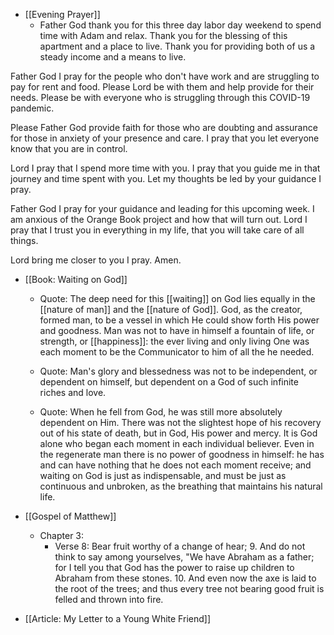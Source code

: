 - [[Evening Prayer]]
	 - Father God thank you for this three day labor day weekend to spend time with Adam and relax. Thank you for the blessing of this apartment and a place to live. Thank you for providing both of us a steady income and a means to live.

Father God I pray for the people who don't have work and are struggling to pay for rent and food. Please Lord be with them and help provide for their needs. Please be with everyone who is struggling through this COVID-19 pandemic.

Please Father God provide faith for those who are doubting and assurance for those in anxiety of your presence and care. I pray that you let everyone know that you are in control.

Lord I pray that I spend more time with you. I pray that you guide me in that journey and time spent with you. Let my thoughts be led by your guidance I pray. 

Father God I pray for your guidance and leading for this upcoming week. I am anxious of the Orange Book project and how that will turn out. Lord I pray that I trust you in everything in my life, that you will take care of all things. 

Lord bring me closer to you I pray. Amen.

- [[Book: Waiting on God]]
	 - Quote: The deep need for this [[waiting]] on God lies equally in the [[nature of man]] and the [[nature of God]]. God, as the creator, formed man, to be a vessel in which He could show forth His power and goodness. Man was not to have in himself a fountain of life, or strength, or [[happiness]]: the ever living and only living One was each moment to be the Communicator to him of all the he needed. 

	 - Quote: Man's glory and blessedness was not to be independent, or dependent on himself, but dependent on a God of such infinite riches and love. 

	 - Quote: When he fell from God, he was still more absolutely dependent on Him. There was not the slightest hope of his recovery out of his state of death, but in God, His power and mercy. It is God alone who began each moment in each individual believer. Even in the regenerate man there is no power of goodness in himself: he has and can have nothing that he does not each moment receive; and waiting on God is just as indispensable, and must be just as continuous and unbroken, as the breathing that maintains his natural life. 

- [[Gospel of Matthew]]
	 - Chapter 3:
		 - Verse 8: Bear fruit worthy of a change of hear; 9. And do not think to say among yourselves, "We have Abraham as a father; for I tell you that God has the power to raise up children to Abraham from these stones. 10. And even now the axe is laid to the root of the trees; and thus every tree not bearing good fruit is felled and thrown into fire. 

- [[Article: My Letter to a Young White Friend]]
